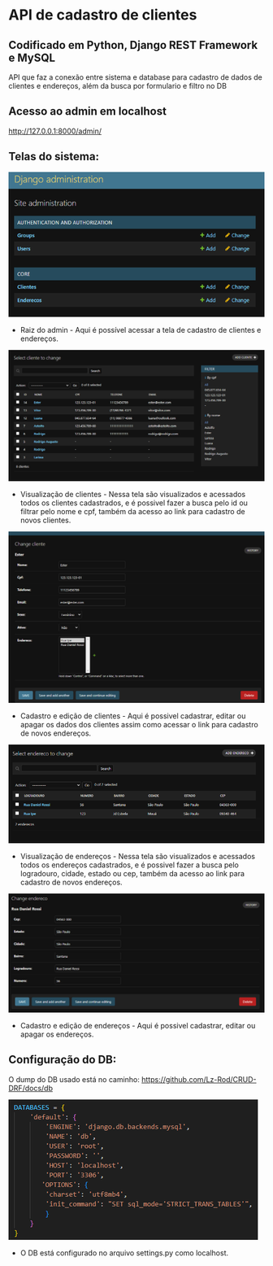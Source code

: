 # API de cadastro de clientes
## Codificado em Python, Django REST Framework e MySQL
API que faz a conexão entre sistema e database para cadastro de dados de clientes e endereços, além da busca por formulario e filtro no DB

## Acesso ao admin em localhost
http://127.0.0.1:8000/admin/

## Telas do sistema:
![print_menu](https://github.com/Lz-Rod/CRUD-DRF/blob/main/docs/img/tela-raiz-admin.png)
- Raiz do admin - Aqui é possível acessar a tela de cadastro de clientes e endereços.  

![print_menu](https://github.com/Lz-Rod/CRUD-DRF/blob/main/docs/img/tela-vis-cli.png)
- Visualização de clientes - Nessa tela são visualizados e acessados todos os clientes cadastrados, e é possivel fazer a busca pelo id ou filtrar pelo nome e cpf, também da acesso ao link para cadastro de novos clientes.

![print_menu](https://github.com/Lz-Rod/CRUD-DRF/blob/main/docs/img/tela-cad-ed-cli.png)
- Cadastro e edição de clientes - Aqui é possivel cadastrar, editar ou apagar os dados dos clientes assim como acessar o link para cadastro de novos endereços.  

![print_menu](https://github.com/Lz-Rod/CRUD-DRF/blob/main/docs/img/tela-vis-end.png)
- Visualização de endereços - Nessa tela são visualizados e acessados todos os endereços cadastrados, e é possivel fazer a busca pelo logradouro, cidade, estado ou cep, também da acesso ao link para cadastro de novos endereços.  

![print_menu](https://github.com/Lz-Rod/CRUD-DRF/blob/main/docs/img/tela-cad-ed-end.png)
- Cadastro e edição de endereços - Aqui é possivel cadastrar, editar ou apagar os endereços.

## Configuração do DB:
O dump do DB usado está no caminho: https://github.com/Lz-Rod/CRUD-DRF/docs/db

![print_menu](https://github.com/Lz-Rod/CRUD-DRF/blob/main/docs/img/acesso-db-localhost.png)
- O DB está configurado no arquivo settings.py como localhost.